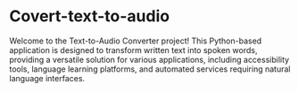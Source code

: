 # Covert-text-to-audio
Welcome to the Text-to-Audio Converter project! This Python-based application is designed to transform written text into spoken words, providing a versatile solution for various applications, including accessibility tools, language learning platforms, and automated services requiring natural language interfaces.
